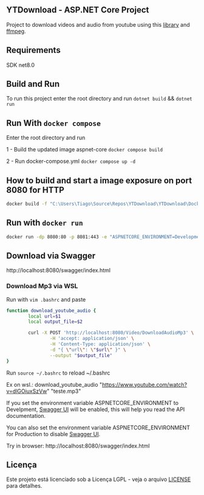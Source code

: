 ## YTDownload - ASP.NET Core Project
 Project to download videos and audio from youtube using this [library](https://github.com/Tyrrrz/YoutubeExplode) and [ffmpeg](https://www.ffmpeg.org).

## Requirements
SDK net8.0

## Build and Run

To run this project enter the root directory and run `dotnet build` && `dotnet run`

## Run With `docker compose`

Enter the root directory and run

1 - Build the updated image aspnet-core `docker compose build`

2 - Run docker-compose.yml `docker compose up -d`

## How to build and start a image exposure on port 8080 for HTTP
```bash
docker build -f "C:\Users\Tiago\Source\Repos\YTDownload\YTDownload\Dockerfile" -t ytdownload:dev "C:\Users\Tiago\Source\Repos\YTDownload"
```

## Run with `docker run`
```bash
docker run -dp 8080:80 -p 8081:443 -e "ASPNETCORE_ENVIRONMENT=Development" -e "ASPNETCORE_URLS=http://+:80" ytdownload:dev
```

## Download via Swagger
http://localhost:8080/swagger/index.html

### Download Mp3 via WSL
Run with `vim .bashrc` and paste

```bash
function download_youtube_audio {
        local url=$1
        local output_file=$2

        curl -X POST 'http://localhost:8080/Video/DownloadAudioMp3' \
                -H 'accept: application/json' \
                -H 'Content-Type: application/json' \
                -d "{ \"url\": \"$url\" }" \
                --output "$output_file"
}
```
Run `source ~/.bashrc` to reload ~/.bashrc

Ex on wsl.: download_youtube_audio "https://www.youtube.com/watch?v=dlGOiuxSzVw" "teste.mp3"

If you set the environment variable ASPNETCORE_ENVIRONMENT to Develpment, [Swagger UI](https://swagger.io/tools/swagger-ui/) will be enabled, this will help you read the API documentation.

You can also set the environment variable ASPNETCORE_ENVIRONMENT for Production to disable [Swagger UI](https://swagger.io/tools/swagger-ui/).

Try in browser: http://localhost:8080/swagger/index.html

## Licença

Este projeto está licenciado sob a Licença LGPL - veja o arquivo [LICENSE](License.txt) para detalhes.
